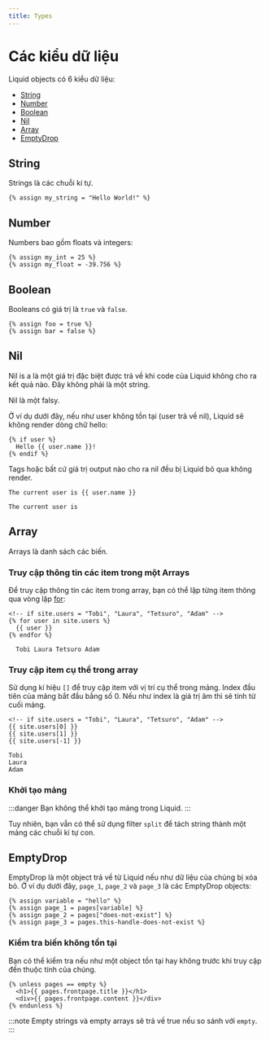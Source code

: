```yaml
---
title: Types
---
```


# Các kiểu dữ liệu

Liquid objects có 6 kiểu dữ liệu:
+ [String](#string)
+ [Number](#number)
+ [Boolean](#boolean)
+ [Nil](#nil)
+ [Array](#array)
+ [EmptyDrop](#emptydrop)

## String

Strings là các chuỗi kí tự.

```liquid
{% assign my_string = "Hello World!" %}
```

## Number

Numbers bao gồm floats và integers:

```liquid
{% assign my_int = 25 %}
{% assign my_float = -39.756 %}
```

## Boolean

Booleans có giá trị là `true` và `false`.

```liquid
{% assign foo = true %}
{% assign bar = false %}
```

## Nil

Nil is a là một giá trị đặc biệt được trả về khi code của Liquid không cho ra kết quả nào. Đây không phải là một string.

Nil là một falsy.

Ở ví dụ dưới đây, nếu như user không tồn tại (user trả về nil), Liquid sẽ không render dòng chữ hello:

```liquid
{% if user %}
  Hello {{ user.name }}!
{% endif %}
```

Tags hoặc bất cứ giá trị output nào cho ra nil đều bị Liquid bỏ qua không render.

```liquid title="Input"
The current user is {{ user.name }}
```

```liquid title="Output"
The current user is
```

## Array

Arrays là danh sách các biến.

### Truy cập thông tin các item trong một Arrays

Để truy cập thông tin các item trong array, bạn có thể lặp từng item thông qua vòng lặp [for](../Tags/Iteration#for):

```liquid title="Input"
<!-- if site.users = "Tobi", "Laura", "Tetsuro", "Adam" -->
{% for user in site.users %}
  {{ user }}
{% endfor %}
```

```liquid title="Output"
  Tobi Laura Tetsuro Adam
```

### Truy cập item cụ thể trong array

Sử dụng kí hiệu `[]` để truy cập item với vị trí cụ thể trong mảng. Index đầu tiên của mảng bắt đầu bằng số 0. Nếu như index là giá trị âm thì sẽ tính từ cuối mảng.

```liquid title="Input"
<!-- if site.users = "Tobi", "Laura", "Tetsuro", "Adam" -->
{{ site.users[0] }}
{{ site.users[1] }}
{{ site.users[-1] }}
```
```liquid title="Output"
Tobi
Laura
Adam
```

### Khởi tạo mảng

:::danger
Bạn không thể khởi tạo mảng trong Liquid.
:::

Tuy nhiên, bạn vẫn có thể sử dụng filter `split` để tách string thành một mảng các chuỗi kí tự con.

## EmptyDrop

EmptyDrop là một object trả về từ Liquid nếu như dữ liệu của chúng bị xóa bỏ. 
Ở ví dụ dưới đây, `page_1`, `page_2` và `page_3` là các EmptyDrop objects:

```liquid
{% assign variable = "hello" %}
{% assign page_1 = pages[variable] %}
{% assign page_2 = pages["does-not-exist"] %}
{% assign page_3 = pages.this-handle-does-not-exist %}
```

### Kiểm tra biến không tồn tại

Bạn có thể kiểm tra nếu như một object tồn tại hay không trước khi truy cập đến thuộc tính của chúng.

```liquid
{% unless pages == empty %}
  <h1>{{ pages.frontpage.title }}</h1>
  <div>{{ pages.frontpage.content }}</div>
{% endunless %}
```
:::note
Empty strings và empty arrays sẽ trả về true nếu so sánh với `empty`.
:::